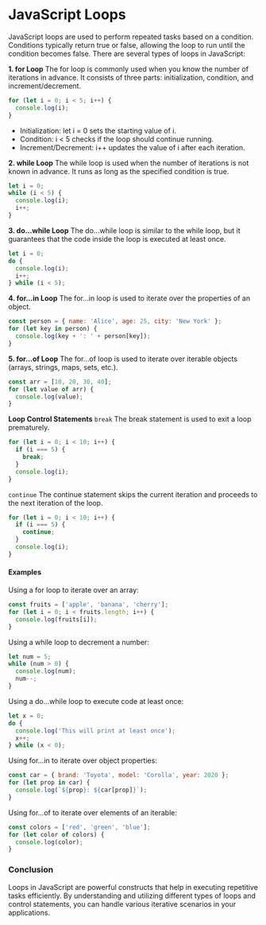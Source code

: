 # JavaScript Loops

JavaScript loops are used to perform repeated tasks based on a condition. Conditions typically return true or false, allowing the loop to run until the condition becomes false. There are several types of loops in JavaScript:

**1. for Loop**
The for loop is commonly used when you know the number of iterations in advance. It consists of three parts: initialization, condition, and increment/decrement.

```js
for (let i = 0; i < 5; i++) {
  console.log(i);
}
```

- Initialization: let i = 0 sets the starting value of i.
- Condition: i < 5 checks if the loop should continue running.
- Increment/Decrement: i++ updates the value of i after each iteration.

**2. while Loop**
The while loop is used when the number of iterations is not known in advance. It runs as long as the specified condition is true.

```js
let i = 0;
while (i < 5) {
  console.log(i);
  i++;
}
```

**3. do...while Loop**
The do...while loop is similar to the while loop, but it guarantees that the code inside the loop is executed at least once.

```js
let i = 0;
do {
  console.log(i);
  i++;
} while (i < 5);
```

**4. for...in Loop**
The for...in loop is used to iterate over the properties of an object.

```js
const person = { name: 'Alice', age: 25, city: 'New York' };
for (let key in person) {
  console.log(key + ': ' + person[key]);
}
```

**5. for...of Loop**
The for...of loop is used to iterate over iterable objects (arrays, strings, maps, sets, etc.).

```js
const arr = [10, 20, 30, 40];
for (let value of arr) {
  console.log(value);
}
```

**Loop Control Statements**
`break`
The break statement is used to exit a loop prematurely.

```js
for (let i = 0; i < 10; i++) {
  if (i === 5) {
    break;
  }
  console.log(i);
}
```

`continue`
The continue statement skips the current iteration and proceeds to the next iteration of the loop.

```js
for (let i = 0; i < 10; i++) {
  if (i === 5) {
    continue;
  }
  console.log(i);
}
```

#### Examples
Using a for loop to iterate over an array:

```js
const fruits = ['apple', 'banana', 'cherry'];
for (let i = 0; i < fruits.length; i++) {
  console.log(fruits[i]);
}
```

Using a while loop to decrement a number:

```js
let num = 5;
while (num > 0) {
  console.log(num);
  num--;
}
```

Using a do...while loop to execute code at least once:

```js
let x = 0;
do {
  console.log('This will print at least once');
  x++;
} while (x < 0);
```

Using for...in to iterate over object properties:

```js
const car = { brand: 'Toyota', model: 'Corolla', year: 2020 };
for (let prop in car) {
  console.log(`${prop}: ${car[prop]}`);
}
```

Using for...of to iterate over elements of an iterable:

```js
const colors = ['red', 'green', 'blue'];
for (let color of colors) {
  console.log(color);
}
```

### Conclusion
Loops in JavaScript are powerful constructs that help in executing repetitive tasks efficiently. By understanding and utilizing different types of loops and control statements, you can handle various iterative scenarios in your applications.